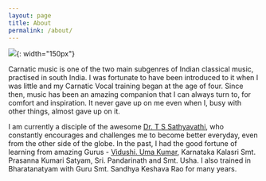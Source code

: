 ```yaml
---
layout: page
title: About
permalink: /about/
---
```


![ ](../data/img/profile_pic.PNG){: width="150px"}

Carnatic music is one of the two main subgenres of Indian classical music, practised in south India. I was fortunate to have been introduced to it when I was little and my Carnatic Vocal training began at the age of four. Since then, music has been an amazing companion that I can always turn to, for comfort and inspiration. It never gave up on me even when I, busy with other things, almost gave up on it. 

I am currently a disciple of the awesome [Dr. T S Sathyavathi](https://www.tssathyavathi.com), who constantly encourages and challenges me to become better everyday, even from the other side of the globe. In the past, I had the good fortune of learning from amazing Gurus -  [Vidushi. Uma Kumar](https://musicearn.in/me/umakumar), Karnataka Kalasri Smt. Prasanna Kumari Satyam, Sri. Pandarinath and Smt. Usha. I also trained in Bharatanatyam with Guru Smt. Sandhya Keshava Rao for many years.
